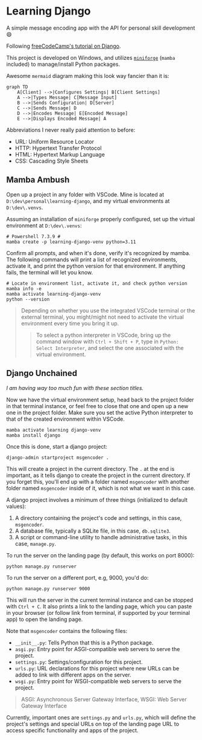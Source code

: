# Learning Django

A simple message encoding app with the API for personal skill development :smile:

Following [freeCodeCamp's tutorial on Django](https://www.youtube.com/watch?v=UmljXZIypDc).

This project is developed on Windows, and utilizes [`miniforge`](https://github.com/conda-forge/miniforge) (`mamba` included) to manage/install Python packages.

Awesome `mermaid` diagram making this look way fancier than it is:

```mermaid
graph TD
    A[Client] -->|Configures Settings| B[Client Settings]
    A -->|Types Message| C[Message Input]
    B -->|Sends Configuration| D[Server]
    C -->|Sends Message| D
    D -->|Encodes Message| E[Encoded Message]
    E -->|Displays Encoded Message| A
```

Abbreviations I never really paid attention to before:

- URL: Uniform Resource Locator
- HTTP: Hypertext Transfer Protocol
- HTML: Hypertext Markup Language
- CSS: Cascading Style Sheets

## Mamba Ambush

Open up a project in any folder with VSCode. Mine is located at `D:\dev\personal\learning-django`, and my virtual environments at `D:\dev\.venvs`.

Assuming an installation of `miniforge` properly configured, set up the virtual environment at `D:\dev\.venvs`:

```shell
# Powershell 7.3.9 #
mamba create -p learning-django-venv python=3.11
```

Confirm all prompts, and when it's done, verify it's recognized by mamba. The following commands will print a list of recognized environments, activate it, and print the python version for that environment. If anything fails, the terminal will let you know.

```shell
# Locate in environment list, activate it, and check python version
mamba info -e
mamba activate learning-django-venv
python --version
```

> Depending on whether you use the integrated VSCode terminal or the external terminal, you might/might not need to activate the virtual environment every time you bring it up.
>> To select a python interpreter in VSCode, bring up the command window with `Ctrl + Shift + P`, type in `Python: Select Interpreter`, and select the one associated with the virtual environment.

## Django Unchained

*I am having way too much fun with these section titles.*

Now we have the virtual environment setup, head back to the project folder in that terminal instance, or feel free to close that one and open up a new one in the project folder. Make sure you set the active Python interpreter to that of the created environment within VSCode.

```shell
mamba activate learning django-venv
mamba install django
```

Once this is done, start a django project:

```shell
django-admin startproject msgencoder .
```

This will create a project in the current directory. The `.` at the end is important, as it tells django to create the project in the current directory. If you forget this, you'll end up with a folder named `msgencoder` with another folder named `msgencoder` inside of it, which is not what we want in this case.

A django project involves a minimum of three things (initialized to default values):

1. A directory containing the project's code and settings, in this case, `msgencoder`.
2. A database file, typically a SQLite file, in this case, `db.sqlite3`.
3. A script or command-line utility to handle administrative tasks, in this case, `manage.py`.

To run the  server on the landing page (by default, this works on port 8000):

```shell
python manage.py runserver
```

To run the server on a different port, e.g, 9000, you'd do:

```shell
python manage.py runserver 9000
```

This will run the server in the current terminal instance and can be stopped with `Ctrl + C`. It also prints a link to the landing page, which you can paste in your browser (or follow link from terminal, if supported by your terminal app) to open the landing page.

Note that `msgencoder` contains the following files:

- `__init__.py`: Tells Python that this is a Python package.
- `asgi.py`: Entry point for ASGI-compatible web servers to serve the project.
- `settings.py`: Settings/configuration for this project.
- `urls.py`: URL declarations for this project where new URLs can be added to link with different apps on the server.
- `wsgi.py`: Entry point for WSGI-compatible web servers to serve the project.

> ASGI: Asynchronous Server Gateway Interface, WSGI: Web Server Gateway Interface

Currently, important ones are `settings.py` and `urls.py`, which will define the project's settings and special URLs on top of the landing page URL to access specific functionality and apps of the project.
